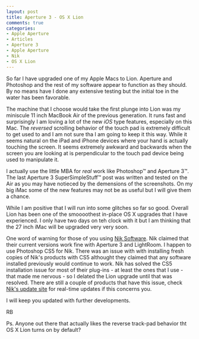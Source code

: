 ```yaml
---
layout: post
title: Aperture 3 - OS X Lion 
comments: true
categories:
- Apple Aperture
- Articles
- Aperture 3
- Apple Aperture
- Nik
- OS X Lion
---
```

So far I have upgraded one of my Apple Macs to Lion. Aperture and Photoshop and the rest of my software appear to function as they should. By no means have I done any extensive testing but the initial toe in the water has been favorable.

The machine that I choose would take the first plunge into Lion was my miniscule 11 inch MacBook Air of the previous generation. It runs fast and surprisingly I am loving a lot of the new <em>iOS</em> type features, especially on this Mac. The <em>reversed</em> scrolling behavior of the touch pad is extremely difficult to get used to and I am not sure tha I am going to keep it this way. While it seems natural on the iPad and iPhone devices where your hand is actually touching the screen. It seems extremely awkward and backwards when the screen you are looking at is perpendicular to the touch pad device being used to manipulate it.

I actually use the little MBA for <em>real</em> work like Photoshop™ and Aperture 3™. The last Aperture 3 SuperSimpleStuff™ post was written and tested on the Air as you may have notieced by the demensions of the screenshots. On my big iMac some of the new features may not be as useful but I will give them a chance.

While I am positive that I will run into some glitches so far so good. Overall Lion has been one of the smoooothest in-place OS X upgrades that I have experienced. I only have two days on teh clock with it but I am thinking that the 27 inch iMac will be upgraded very very soon.

One word of warning for those of you using <a href="http://www.amazon.com/gp/redirect.html?ie=UTF8&amp;location=http%3A%2F%2Fwww.amazon.com%2Fs%3Fie%3DUTF8%26x%3D0%26ref_%3Dnb_sb_noss%26y%3D0%26field-keywords%3Dnik%2520sofftware%26url%3Dsearch-alias%253Daps%23&amp;tag=rbde-20&amp;linkCode=ur2&amp;camp=1789&amp;creative=390957">Nik Software</a>. Nik claimed that their current versions work fine with Aperture 3 and LightRoom. I happen to use Photoshop CS5 for Nik. There was an issue with with installing fresh copies of Nik's products with CS5 althought they claimed that any software installed previously would continue to work. Nik has solved the CS5 installation issue for most of their plug-ins - at least the ones that I use - that made me nervous - so I delated the Lion upgrade until that was resolved. There are still a couple of products that have this issue, check <a title="Nik FAQ" href="http://www.niksoftware.com/support/usa/entry.php?view=faqs/general_answers.shtml">Nik's update site</a> for real-time updates if this concerns you.

I will keep you updated with further developments.

RB

Ps. Anyone out there that actually likes the reverse track-pad behavior tht OS X Lion turns on by default?